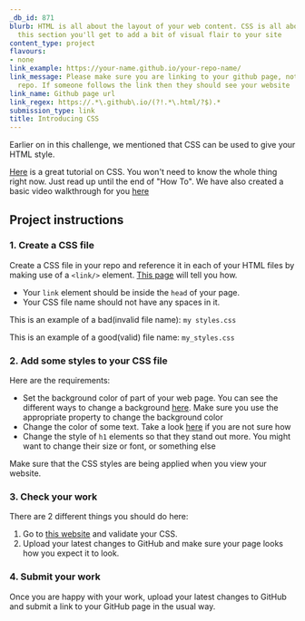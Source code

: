 ```yaml
---
_db_id: 871
blurb: HTML is all about the layout of your web content. CSS is all about style! In
  this section you'll get to add a bit of visual flair to your site
content_type: project
flavours:
- none
link_example: https://your-name.github.io/your-repo-name/
link_message: Please make sure you are linking to your github page, not just your
  repo. If someone follows the link then they should see your website
link_name: Github page url
link_regex: https://.*\.github\.io/(?!.*\.html/?$).*
submission_type: link
title: Introducing CSS
---
```


Earlier on in this challenge, we mentioned that CSS can be used to give your HTML style.

[Here](https://www.w3schools.com/css/) is a great tutorial on CSS.  You won't need to know the whole thing right now. Just read up until the end of "How To". We have also created a basic video walkthrough for you [here](https://www.youtube.com/watch?v=qa1Dku46jrY)

## Project instructions

### 1. Create a CSS file 

Create a CSS file in your repo and reference it in each of your HTML files by making use of a `<link/>` element. [This page](https://www.w3schools.com/css/css_howto.asp) will tell you how.

- Your `link` element should be inside the `head` of your page.
- Your CSS file name should not have any spaces in it.
  
This is an example of a bad(invalid file name): `my styles.css` 

This is an example of a good(valid) file name: `my_styles.css`

### 2. Add some styles to your CSS file

Here are the requirements: 

- Set the background color of part of your web page. You can see the different ways to change a background [here](https://www.w3schools.com/css/css_background.asp). Make sure you use the appropriate property to change the background color
- Change the color of some text. Take a look [here](https://www.w3schools.com/css/css_text.asp) if you are not sure how 
- Change the style of `h1` elements so that they stand out more. You might want to change their size or font, or something else

Make sure that the CSS styles are being applied when you view your website.

### 3. Check your work

There are 2 different things you should do here:

1. Go to [this website](https://jigsaw.w3.org/css-validator/validator.html.en#validate_by_input) and validate your CSS.
2. Upload your latest changes to GitHub and make sure your page looks how you expect it to look.

### 4. Submit your work 

Once you are happy with your work, upload your latest changes to GitHub and submit a link to your GitHub page in the usual way.